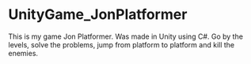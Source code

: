 # UnityGame_JonPlatformer
This is my game Jon Platformer. Was made in Unity using C#. Go by the levels, solve the problems, jump from platform to platform and kill the enemies.
